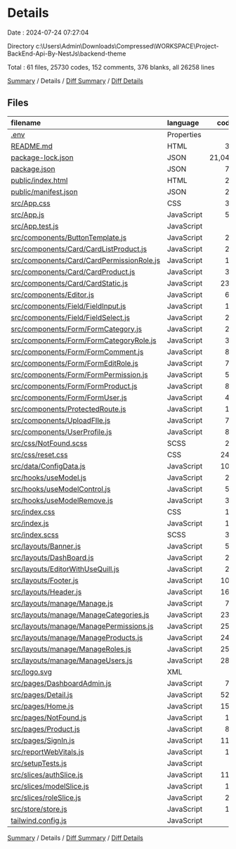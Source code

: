# Details

Date : 2024-07-24 07:27:04

Directory c:\\Users\\Admin\\Downloads\\Compressed\\WORKSPACE\\Project-BackEnd-Api-By-NestJs\\backend-theme

Total : 61 files,  25730 codes, 152 comments, 376 blanks, all 26258 lines

[Summary](results.md) / Details / [Diff Summary](diff.md) / [Diff Details](diff-details.md)

## Files
| filename | language | code | comment | blank | total |
| :--- | :--- | ---: | ---: | ---: | ---: |
| [.env](/.env) | Properties | 2 | 0 | 3 | 5 |
| [README.md](/README.md) | HTML | 38 | 0 | 33 | 71 |
| [package-lock.json](/package-lock.json) | JSON | 21,041 | 0 | 1 | 21,042 |
| [package.json](/package.json) | JSON | 74 | 0 | 1 | 75 |
| [public/index.html](/public/index.html) | HTML | 28 | 23 | 2 | 53 |
| [public/manifest.json](/public/manifest.json) | JSON | 25 | 0 | 1 | 26 |
| [src/App.css](/src/App.css) | CSS | 33 | 0 | 6 | 39 |
| [src/App.js](/src/App.js) | JavaScript | 50 | 2 | 3 | 55 |
| [src/App.test.js](/src/App.test.js) | JavaScript | 7 | 0 | 2 | 9 |
| [src/components/ButtonTemplate.js](/src/components/ButtonTemplate.js) | JavaScript | 24 | 0 | 3 | 27 |
| [src/components/Card/CardListProduct.js](/src/components/Card/CardListProduct.js) | JavaScript | 24 | 0 | 3 | 27 |
| [src/components/Card/CardPermissionRole.js](/src/components/Card/CardPermissionRole.js) | JavaScript | 18 | 0 | 3 | 21 |
| [src/components/Card/CardProduct.js](/src/components/Card/CardProduct.js) | JavaScript | 38 | 0 | 2 | 40 |
| [src/components/Card/CardStatic.js](/src/components/Card/CardStatic.js) | JavaScript | 232 | 0 | 3 | 235 |
| [src/components/Editor.js](/src/components/Editor.js) | JavaScript | 68 | 12 | 9 | 89 |
| [src/components/Field/FieldInput.js](/src/components/Field/FieldInput.js) | JavaScript | 16 | 0 | 3 | 19 |
| [src/components/Field/FieldSelect.js](/src/components/Field/FieldSelect.js) | JavaScript | 22 | 0 | 3 | 25 |
| [src/components/Form/FormCategory.js](/src/components/Form/FormCategory.js) | JavaScript | 24 | 0 | 3 | 27 |
| [src/components/Form/FormCategoryRole.js](/src/components/Form/FormCategoryRole.js) | JavaScript | 32 | 1 | 4 | 37 |
| [src/components/Form/FormComment.js](/src/components/Form/FormComment.js) | JavaScript | 80 | 0 | 5 | 85 |
| [src/components/Form/FormEditRole.js](/src/components/Form/FormEditRole.js) | JavaScript | 74 | 0 | 6 | 80 |
| [src/components/Form/FormPermission.js](/src/components/Form/FormPermission.js) | JavaScript | 53 | 1 | 8 | 62 |
| [src/components/Form/FormProduct.js](/src/components/Form/FormProduct.js) | JavaScript | 81 | 2 | 5 | 88 |
| [src/components/Form/FormUser.js](/src/components/Form/FormUser.js) | JavaScript | 42 | 0 | 4 | 46 |
| [src/components/ProtectedRoute.js](/src/components/ProtectedRoute.js) | JavaScript | 12 | 0 | 3 | 15 |
| [src/components/UploadFIle.js](/src/components/UploadFIle.js) | JavaScript | 79 | 0 | 9 | 88 |
| [src/components/UserProfile.js](/src/components/UserProfile.js) | JavaScript | 83 | 0 | 5 | 88 |
| [src/css/NotFound.scss](/src/css/NotFound.scss) | SCSS | 29 | 0 | 5 | 34 |
| [src/css/reset.css](/src/css/reset.css) | CSS | 244 | 41 | 34 | 319 |
| [src/data/ConfigData.js](/src/data/ConfigData.js) | JavaScript | 109 | 0 | 15 | 124 |
| [src/hooks/useModel.js](/src/hooks/useModel.js) | JavaScript | 26 | 0 | 4 | 30 |
| [src/hooks/useModelControl.js](/src/hooks/useModelControl.js) | JavaScript | 52 | 0 | 4 | 56 |
| [src/hooks/useModelRemove.js](/src/hooks/useModelRemove.js) | JavaScript | 35 | 0 | 3 | 38 |
| [src/index.css](/src/index.css) | CSS | 12 | 0 | 2 | 14 |
| [src/index.js](/src/index.js) | JavaScript | 15 | 8 | 3 | 26 |
| [src/index.scss](/src/index.scss) | SCSS | 32 | 0 | 5 | 37 |
| [src/layouts/Banner.js](/src/layouts/Banner.js) | JavaScript | 55 | 0 | 3 | 58 |
| [src/layouts/DashBoard.js](/src/layouts/DashBoard.js) | JavaScript | 20 | 0 | 3 | 23 |
| [src/layouts/EditorWithUseQuill.js](/src/layouts/EditorWithUseQuill.js) | JavaScript | 28 | 1 | 7 | 36 |
| [src/layouts/Footer.js](/src/layouts/Footer.js) | JavaScript | 108 | 0 | 7 | 115 |
| [src/layouts/Header.js](/src/layouts/Header.js) | JavaScript | 166 | 12 | 9 | 187 |
| [src/layouts/manage/Manage.js](/src/layouts/manage/Manage.js) | JavaScript | 77 | 0 | 3 | 80 |
| [src/layouts/manage/ManageCategories.js](/src/layouts/manage/ManageCategories.js) | JavaScript | 237 | 3 | 15 | 255 |
| [src/layouts/manage/ManagePermissions.js](/src/layouts/manage/ManagePermissions.js) | JavaScript | 253 | 3 | 9 | 265 |
| [src/layouts/manage/ManageProducts.js](/src/layouts/manage/ManageProducts.js) | JavaScript | 243 | 18 | 11 | 272 |
| [src/layouts/manage/ManageRoles.js](/src/layouts/manage/ManageRoles.js) | JavaScript | 252 | 3 | 13 | 268 |
| [src/layouts/manage/ManageUsers.js](/src/layouts/manage/ManageUsers.js) | JavaScript | 287 | 9 | 12 | 308 |
| [src/logo.svg](/src/logo.svg) | XML | 1 | 0 | 0 | 1 |
| [src/pages/DashboardAdmin.js](/src/pages/DashboardAdmin.js) | JavaScript | 70 | 0 | 3 | 73 |
| [src/pages/Detail.js](/src/pages/Detail.js) | JavaScript | 525 | 3 | 31 | 559 |
| [src/pages/Home.js](/src/pages/Home.js) | JavaScript | 159 | 0 | 5 | 164 |
| [src/pages/NotFound.js](/src/pages/NotFound.js) | JavaScript | 17 | 0 | 3 | 20 |
| [src/pages/Product.js](/src/pages/Product.js) | JavaScript | 84 | 0 | 5 | 89 |
| [src/pages/SignIn.js](/src/pages/SignIn.js) | JavaScript | 112 | 0 | 5 | 117 |
| [src/reportWebVitals.js](/src/reportWebVitals.js) | JavaScript | 12 | 0 | 2 | 14 |
| [src/setupTests.js](/src/setupTests.js) | JavaScript | 1 | 4 | 1 | 6 |
| [src/slices/authSlice.js](/src/slices/authSlice.js) | JavaScript | 112 | 1 | 6 | 119 |
| [src/slices/modelSlice.js](/src/slices/modelSlice.js) | JavaScript | 16 | 1 | 5 | 22 |
| [src/slices/roleSlice.js](/src/slices/roleSlice.js) | JavaScript | 23 | 3 | 6 | 32 |
| [src/store/store.js](/src/store/store.js) | JavaScript | 11 | 0 | 2 | 13 |
| [tailwind.config.js](/tailwind.config.js) | JavaScript | 7 | 1 | 2 | 10 |

[Summary](results.md) / Details / [Diff Summary](diff.md) / [Diff Details](diff-details.md)